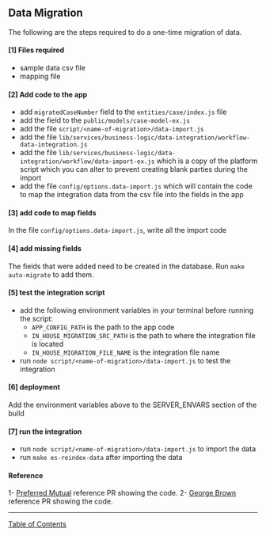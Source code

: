 ## Data Migration

The following are the steps required to do a one-time migration of data.

#### [1] Files required
- sample data csv file
- mapping file

#### [2] Add code to the app
- add `migratedCaseNumber` field to the `entities/case/index.js` file
- add the field to the `public/models/case-model-ex.js`
- add the file `script/<name-of-migration>/data-import.js`
- add the file `lib/services/business-logic/data-integration/workflow-data-integration.js`
- add the file `lib/services/business-logic/data-integration/workflow/data-import-ex.js` which is a copy of the platform script which you can alter to prevent creating blank parties during the import
- add the file `config/options.data-import.js` which will contain the code to map the integration data from the csv file into the fields in the app

#### [3] add code to map fields
In the file `config/options.data-import.js`, write all the import code

#### [4] add missing fields
The fields that were added need to be created in the database. Run `make auto-migrate` to add them. 

#### [5] test the integration script
- add the following environment variables in your terminal before running the script:
	- `APP_CONFIG_PATH` is the path to the app code
	- `IN_HOUSE_MIGRATION_SRC_PATH` is the path to where the integration file is located
	- `IN_HOUSE_MIGRATION_FILE_NAME` is the integration file name
- run `node script/<name-of-migration>/data-import.js` to test the integration

#### [6] deployment
Add the environment variables above to the SERVER_ENVARS section of the build

#### [7] run the integration
- run `node script/<name-of-migration>/data-import.js` to import the data
- run `make es-reindex-data` after importing the data


#### Reference
1- [Preferred Mutual](https://github.com/i-Sight/config_preferred_mutual_insurance_company_v5/pull/14/files) reference PR showing the code.
2- [George Brown](https://github.com/i-Sight/config_george_brown_college_v5/pull/39/files) reference PR showing the code.
***
[Table of Contents](../README.md)